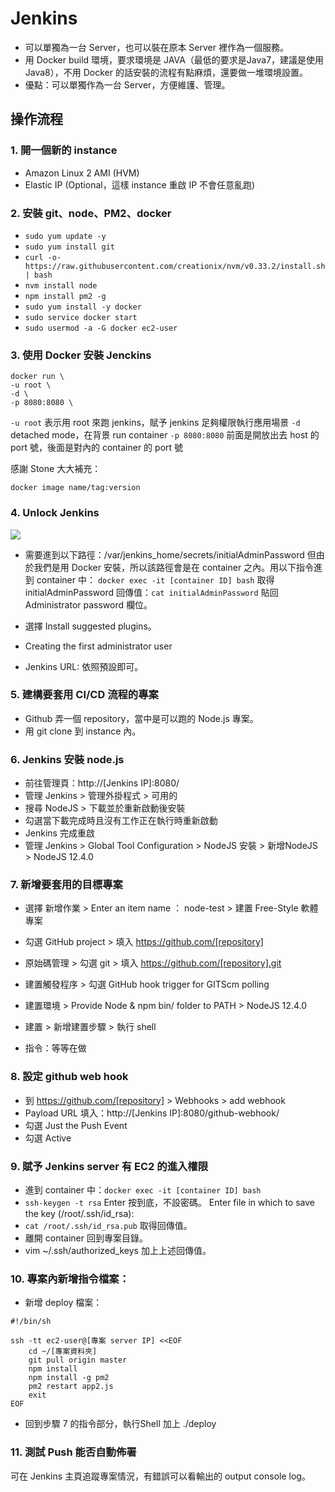 # Jenkins

- 可以單獨為一台 Server，也可以裝在原本 Server 裡作為一個服務。
- 用 Docker build 環境，要求環境是 JAVA（最低的要求是Java7，建議是使用Java8），不用 Docker 的話安裝的流程有點麻煩，還要做一堆環境設置。
- 優點：可以單獨作為一台 Server，方便維護、管理。

## 操作流程
### 1. 開一個新的 instance
- Amazon Linux 2 AMI (HVM)
- Elastic IP (Optional，這樣 instance 重啟 IP 不會任意亂跑)

### 2. 安裝 git、node、PM2、docker
- `sudo yum update -y`
- `sudo yum install git`
- `curl -o- https://raw.githubusercontent.com/creationix/nvm/v0.33.2/install.sh | bash`
- `nvm install node`
- `npm install pm2 -g`
- `sudo yum install -y docker`
- `sudo service docker start`
- `sudo usermod -a -G docker ec2-user`

### 3. 使用 Docker 安裝 Jenckins
```
docker run \
-u root \
-d \
-p 8080:8080 \
```
`-u root` 表示用 root 來跑 jenkins，賦予 jenkins 足夠權限執行應用場景
`-d` detached mode，在背景 run container
`-p 8080:8080` 前面是開放出去 host 的 port 號，後面是對內的 container 的 port 號


感謝 Stone 大大補充：
```
docker image name/tag:version
```
### 4. Unlock Jenkins

![](https://i.imgur.com/FGZpC9H.jpg)
- 需要進到以下路徑：/var/jenkins_home/secrets/initialAdminPassword
但由於我們是用 Docker 安裝，所以該路徑會是在 container 之內。用以下指令進到 container 中：
`docker exec -it [container ID] bash`
取得 initialAdminPassword 回傳值：`cat initialAdminPassword`
貼回 Administrator password 欄位。

- 選擇 Install suggested plugins。
- Creating the first administrator user
- Jenkins URL: 依照預設即可。

### 5. 建構要套用 CI/CD 流程的專案
- Github 弄一個 repository，當中是可以跑的 Node.js 專案。
- 用 git clone 到 instance 內。

### 6. Jenkins 安裝 node.js

- 前往管理頁：http://[Jenkins IP]:8080/
- 管理 Jenkins > 管理外掛程式 > 可用的
- 搜尋 NodeJS > 下載並於重新啟動後安裝
- 勾選當下載完成時且沒有工作正在執行時重新啟動
- Jenkins 完成重啟
- 管理 Jenkins > Global Tool Configuration > NodeJS 安裝 > 新增NodeJS > NodeJS 12.4.0

### 7. 新增要套用的目標專案
- 選擇 新增作業 > Enter an item name ： node-test > 建置 Free-Style 軟體專案
- 勾選 GitHub project > 填入 https://github.com/[repository]

- 原始碼管理 > 勾選 git > 填入 https://github.com/[repository].git

- 建置觸發程序 > 勾選 GitHub hook trigger for GITScm polling

- 建置環境 > Provide Node & npm bin/ folder to PATH > NodeJS 12.4.0

- 建置 > 新增建置步驟 > 執行 shell
- 指令：等等在做

### 8. 設定 github web hook
- 到 https://github.com/[repository] > Webhooks > add webhook
- Payload URL 填入：http://[Jenkins IP]:8080/github-webhook/
- 勾選 Just the Push Event
- 勾選 Active

### 9. 賦予 Jenkins server 有 EC2 的進入權限
- 進到 container 中：`docker exec -it [container ID] bash`
- `ssh-keygen -t rsa` Enter 按到底，不設密碼。
Enter file in which to save the key (/root/.ssh/id_rsa):
- `cat /root/.ssh/id_rsa.pub` 取得回傳值。
- 離開 container 回到專案目錄。
- vim ~/.ssh/authorized_keys 加上上述回傳值。

### 10. 專案內新增指令檔案：
- 新增 deploy 檔案：
```
#!/bin/sh

ssh -tt ec2-user@[專案 server IP] <<EOF
    cd ~/[專案資料夾]
    git pull origin master
    npm install
    npm install -g pm2
    pm2 restart app2.js
    exit
EOF
```

- 回到步驟 7 的指令部分，執行Shell 加上 ./deploy

### 11. 測試 Push 能否自動佈署
可在 Jenkins 主頁追蹤專案情況，有錯誤可以看輸出的 output console log。
